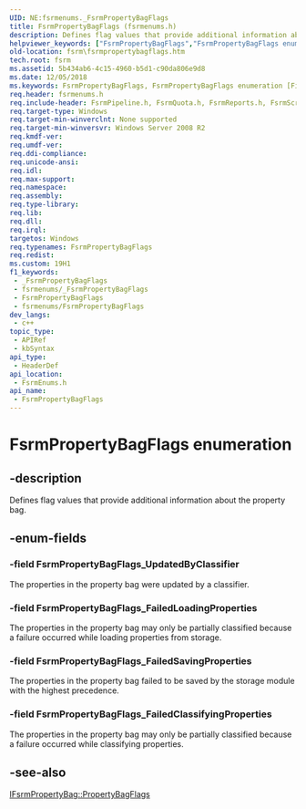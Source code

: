 ```yaml
---
UID: NE:fsrmenums._FsrmPropertyBagFlags
title: FsrmPropertyBagFlags (fsrmenums.h)
description: Defines flag values that provide additional information about the property bag.
helpviewer_keywords: ["FsrmPropertyBagFlags","FsrmPropertyBagFlags enumeration [File Server Resource Manager]","FsrmPropertyBagFlags_FailedClassifyingProperties","FsrmPropertyBagFlags_FailedLoadingProperties","FsrmPropertyBagFlags_FailedSavingProperties","FsrmPropertyBagFlags_UpdatedByClassifier","fs.fsrmpropertybagflags","fsrm.fsrmpropertybagflags","fsrmenums/FsrmPropertyBagFlags","fsrmenums/FsrmPropertyBagFlags_FailedClassifyingProperties","fsrmenums/FsrmPropertyBagFlags_FailedLoadingProperties","fsrmenums/FsrmPropertyBagFlags_FailedSavingProperties","fsrmenums/FsrmPropertyBagFlags_UpdatedByClassifier"]
old-location: fsrm\fsrmpropertybagflags.htm
tech.root: fsrm
ms.assetid: 5b434ab6-4c15-4960-b5d1-c90da806e9d8
ms.date: 12/05/2018
ms.keywords: FsrmPropertyBagFlags, FsrmPropertyBagFlags enumeration [File Server Resource Manager], FsrmPropertyBagFlags_FailedClassifyingProperties, FsrmPropertyBagFlags_FailedLoadingProperties, FsrmPropertyBagFlags_FailedSavingProperties, FsrmPropertyBagFlags_UpdatedByClassifier, fs.fsrmpropertybagflags, fsrm.fsrmpropertybagflags, fsrmenums/FsrmPropertyBagFlags, fsrmenums/FsrmPropertyBagFlags_FailedClassifyingProperties, fsrmenums/FsrmPropertyBagFlags_FailedLoadingProperties, fsrmenums/FsrmPropertyBagFlags_FailedSavingProperties, fsrmenums/FsrmPropertyBagFlags_UpdatedByClassifier
req.header: fsrmenums.h
req.include-header: FsrmPipeline.h, FsrmQuota.h, FsrmReports.h, FsrmScreen.h
req.target-type: Windows
req.target-min-winverclnt: None supported
req.target-min-winversvr: Windows Server 2008 R2
req.kmdf-ver: 
req.umdf-ver: 
req.ddi-compliance: 
req.unicode-ansi: 
req.idl: 
req.max-support: 
req.namespace: 
req.assembly: 
req.type-library: 
req.lib: 
req.dll: 
req.irql: 
targetos: Windows
req.typenames: FsrmPropertyBagFlags
req.redist: 
ms.custom: 19H1
f1_keywords:
 - _FsrmPropertyBagFlags
 - fsrmenums/_FsrmPropertyBagFlags
 - FsrmPropertyBagFlags
 - fsrmenums/FsrmPropertyBagFlags
dev_langs:
 - c++
topic_type:
 - APIRef
 - kbSyntax
api_type:
 - HeaderDef
api_location:
 - FsrmEnums.h
api_name:
 - FsrmPropertyBagFlags
---
```


# FsrmPropertyBagFlags enumeration


## -description

Defines flag values that provide additional information about the property bag.

## -enum-fields

### -field FsrmPropertyBagFlags_UpdatedByClassifier

The properties in the property bag were updated by a classifier.

### -field FsrmPropertyBagFlags_FailedLoadingProperties

The properties in the property bag may only be partially classified because a failure occurred while loading properties from storage.

### -field FsrmPropertyBagFlags_FailedSavingProperties

The properties in the property bag failed to be saved by the storage module with the highest precedence.

### -field FsrmPropertyBagFlags_FailedClassifyingProperties

The properties in the property bag may only be partially classified because a failure occurred while classifying properties.

## -see-also

<a href="/previous-versions/windows/desktop/api/fsrmpipeline/nf-fsrmpipeline-ifsrmpropertybag-get_propertybagflags">IFsrmPropertyBag::PropertyBagFlags</a>